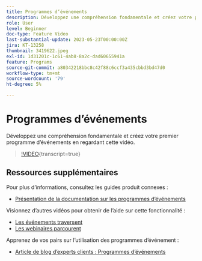 ```yaml
---
title: Programmes d’événements
description: Développez une compréhension fondamentale et créez votre premier programme d’événements.
role: User
level: Beginner
doc-type: Feature Video
last-substantial-update: 2023-05-23T00:00:00Z
jira: KT-13258
thumbnail: 3419622.jpeg
exl-id: 1d31201c-1c61-4ab8-8a2c-dad60655941a
feature: Programs
source-git-commit: a80342218bbc8c42f88c6ccf3a435cbbd3bd47d0
workflow-type: tm+mt
source-wordcount: '79'
ht-degree: 5%

---
```


# Programmes d’événements

Développez une compréhension fondamentale et créez votre premier programme d’événements en regardant cette vidéo.

>[!VIDEO](https://video.tv.adobe.com/v/3419622/?learn=on){transcript=true}

## Ressources supplémentaires

Pour plus d’informations, consultez les guides produit connexes :

* [Présentation de la documentation sur les programmes d’événements](https://experienceleague.adobe.com/docs/marketo/using/product-docs/demand-generation/events/understanding-events/understanding-event-programs.html?lang=en)

Visionnez d’autres vidéos pour obtenir de l’aide sur cette fonctionnalité :
* [Les événements traversent ](https://experienceleague.adobe.com/docs/marketo-learn/tutorials/events/events-watch.html?lang=en)
* [Les webinaires parcourent ](https://experienceleague.adobe.com/docs/marketo-learn/tutorials/events/webinar-watch.html?lang=en)

Apprenez de vos pairs sur l’utilisation des programmes d’événement :
* [ Article de blog d’experts clients : Programmes d’événements](https://nation.marketo.com/t5/product-blogs/marketo-success-series-event-programs/ba-p/299191)

